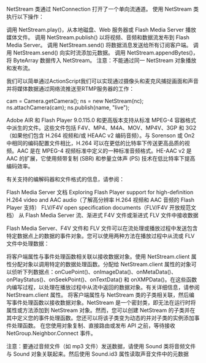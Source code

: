 NetStream 类通过 NetConnection 打开了一个单向流通道。
使用 NetStream 类执行以下操作：

调用 NetStream.play()，从本地磁盘、Web 服务器或 Flash Media Server 播放媒体文件。
调用 NetStream.publish() 以将视频、音频和数据流发布到 Flash Media Server。
调用 NetStream.send() 将数据消息发送给所有订阅客户端。
调用 NetStream.send() 向实时流添加元数据。
调用 NetStream.appendBytes()，将 ByteArray 数据传入 NetStream。
注意：不能通过同一 NetStream 对象播放和发布流。

我们可以简单通过ActionScript我们可以实现通过摄像头和麦克风捕捉画面和声音并将媒体数据通过网络流推送至RTMP服务器的工作：

  cam = Camera.getCamera();
  ns = new NetStream(nc);
  ns.attachCamera(cam);
  ns.publish(name, "live");

Adobe AIR 和 Flash Player 9.0.115.0 和更高版本支持从标准 MPEG-4 容器格式中派生的文件。这些文件包括 F4V、MP4、M4A、MOV、MP4V、3GP 和 3G2（如果他们包含 H.264 视频和/或 HEAAC v2 编码音频）。与 Sorenson 或 On2 中相同的编码配置文件相比，H.264 可以在更低的比特率下传送更高品质的视频。AAC 是在 MPEG-4 视频标准中定义的一种标准音频格式。HE-AAC v2 是 AAC 的扩展，它使用频带复制 (SBR) 和参量立体声 (PS) 技术在低比特率下提高编码效率。

有关支持的编解码器和文件格式的信息，请参阅：

Flash Media Server 文档
Exploring Flash Player support for high-definition H.264 video and AAC audio（了解高分辨率 H.264 视频和 AAC 音频的 Flash Player 支持）
FLV/F4V open specification documents（FLV/F4V 开放规范文档）
从 Flash Media Server 流、渐进式 F4V 文件或渐进式 FLV 文件中接收数据

Flash Media Server、F4V 文件和 FLV 文件可以在流处理或播放过程中发送包含特定数据点上的数据的事件对象。您可以使用两种方法在播放过程中从流或 FLV 文件中处理数据：

将客户端属性与事件处理函数相关联以接收数据对象。使用 NetStream.client 属性分配对象以调用特定的数据处理函数。分配给 NetStream.client 属性的对象可以侦听下列数据点：onCuePoint()、onImageData()、onMetaData()、onPlayStatus()、onSeekPoint()、onTextData() 和 onXMPData()。在这些函数内编写过程，以处理在播放过程中从流中返回的数据对象。有关详细信息，请参阅 NetStream.client 属性。
将客户端属性与 NetStream 类的子类相关联，然后编写事件处理函数以接收数据对象。NetStream 是一个密封类，即无法在运行时将属性或方法添加到 NetStream 对象。然而，您可以创建 NetStream 的子类并在其中定义您的事件处理函数。您还可以将该子类变为动态的并对子类的实例添加事件处理函数。
在您使用对象复制、直接路由或发布 API 之前，等待接收 NetGroup.Neighbor.Connect 事件。

注意：要通过音频文件（如 mp3 文件）发送数据，请使用 Sound 类将音频文件与 Sound 对象关联起来。然后使用 Sound.id3 属性读取声音文件中的元数据

